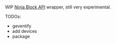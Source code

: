 WIP [Ninja Block API](http://docs.ninja.is/) wrapper, still very experimental.

TODOs:

* geventify
* add devices
* package